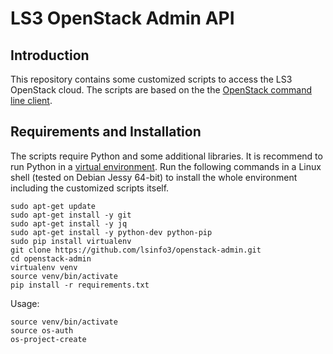 # LS3 OpenStack Admin API

## Introduction

This repository contains some customized scripts to access the LS3 OpenStack cloud. The scripts are based on the the [OpenStack command line client](http://docs.openstack.org/developer/python-openstackclient/).

## Requirements and Installation

The scripts require Python and some additional libraries. It is recommend to run Python in a [virtual environment](https://virtualenv.pypa.io/). Run the following commands in a Linux shell (tested on Debian Jessy 64-bit) to install the whole environment including the customized scripts itself.

```
sudo apt-get update
sudo apt-get install -y git
sudo apt-get install -y jq
sudo apt-get install -y python-dev python-pip
sudo pip install virtualenv
git clone https://github.com/lsinfo3/openstack-admin.git
cd openstack-admin
virtualenv venv
source venv/bin/activate
pip install -r requirements.txt
```

Usage:
```
source venv/bin/activate
source os-auth
os-project-create
```
